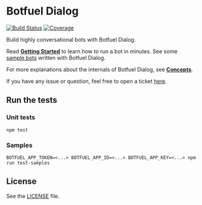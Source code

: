 # Botfuel Dialog

[![Build Status](https://travis-ci.com/Botfuel/botfuel-dialog.svg?token=DzdpA2xzqKcvBPt7ExGD&branch=master)](https://travis-ci.com/Botfuel/botfuel-dialog)
[![Coverage](https://codecov.io/gh/Botfuel/botfuel-dialog/branch/master/graph/badge.svg)](https://codecov.io/gh/Botfuel/botfuel-dialog)

Build highly conversational bots with Botfuel Dialog.

Read [**Getting Started**](GETTING_STARTED.md) to learn how to run a bot in minutes.
See some [sample bots](https://github.com/topics/botfuel-dialog-samples) written with Botfuel Dialog.

For more explanations about the internals of Botfuel Dialog, see [**Concepts**](CONCEPTS.md).

If you have any issue or question, feel free to open a ticket [here](https://github.com/Botfuel/botfuel-dialog/issues).

## Run the tests

### Unit tests
```shell
npm test
```

### Samples
```
BOTFUEL_APP_TOKEN=<...> BOTFUEL_APP_ID=<...> BOTFUEL_APP_KEY=<...> npm run test-samples
```

## License

See the [LICENSE](LICENSE.md) file.

